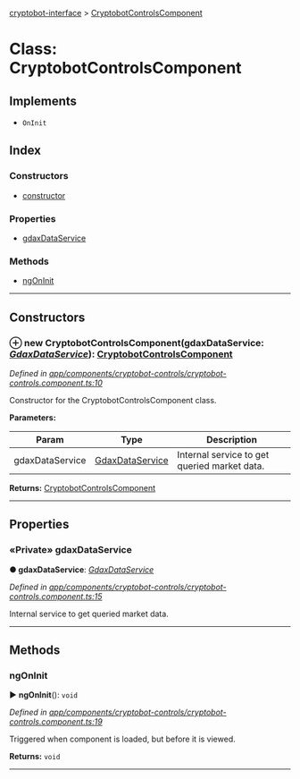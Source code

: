 [cryptobot-interface](../README.md) > [CryptobotControlsComponent](../classes/cryptobotcontrolscomponent.md)



# Class: CryptobotControlsComponent

## Implements

* `OnInit`

## Index

### Constructors

* [constructor](cryptobotcontrolscomponent.md#markdown-header-constructor)


### Properties

* [gdaxDataService](cryptobotcontrolscomponent.md#markdown-header-private-gdaxdataservice)


### Methods

* [ngOnInit](cryptobotcontrolscomponent.md#markdown-header-ngoninit)



---
## Constructors



### ⊕ **new CryptobotControlsComponent**(gdaxDataService: *[GdaxDataService](gdaxdataservice.md)*): [CryptobotControlsComponent](cryptobotcontrolscomponent.md)


*Defined in [app/components/cryptobot-controls/cryptobot-controls.component.ts:10](https://github.com/WilliamRADFunk/cryptobot-interface/blob/1ce3fc7/src/app/components/cryptobot-controls/cryptobot-controls.component.ts#L10)*



Constructor for the CryptobotControlsComponent class.


**Parameters:**

| Param | Type | Description |
| ------ | ------ | ------ |
| gdaxDataService | [GdaxDataService](gdaxdataservice.md)   |  Internal service to get queried market data. |





**Returns:** [CryptobotControlsComponent](cryptobotcontrolscomponent.md)

---


## Properties


### «Private» gdaxDataService

**●  gdaxDataService**:  *[GdaxDataService](gdaxdataservice.md)* 

*Defined in [app/components/cryptobot-controls/cryptobot-controls.component.ts:15](https://github.com/WilliamRADFunk/cryptobot-interface/blob/1ce3fc7/src/app/components/cryptobot-controls/cryptobot-controls.component.ts#L15)*



Internal service to get queried market data.




___


## Methods


###  ngOnInit

► **ngOnInit**(): `void`



*Defined in [app/components/cryptobot-controls/cryptobot-controls.component.ts:19](https://github.com/WilliamRADFunk/cryptobot-interface/blob/1ce3fc7/src/app/components/cryptobot-controls/cryptobot-controls.component.ts#L19)*



Triggered when component is loaded, but before it is viewed.




**Returns:** `void`





___



